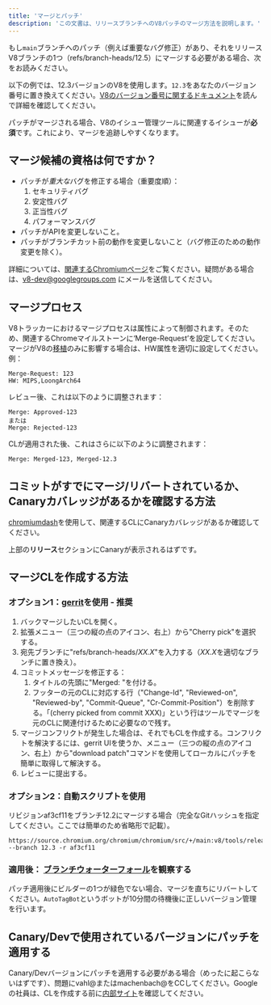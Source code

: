 ```yaml
---
title: 'マージとパッチ'
description: 'この文書は、リリースブランチへのV8パッチのマージ方法を説明します。'
---
```

もし`main`ブランチへのパッチ（例えば重要なバグ修正）があり、それをリリースV8ブランチの1つ（refs/branch-heads/12.5）にマージする必要がある場合、次をお読みください。

以下の例では、12.3バージョンのV8を使用します。`12.3`をあなたのバージョン番号に置き換えてください。[V8のバージョン番号に関するドキュメント](/docs/version-numbers)を読んで詳細を確認してください。

パッチがマージされる場合、V8のイシュー管理ツールに関連するイシューが**必須**です。これにより、マージを追跡しやすくなります。

## マージ候補の資格は何ですか？

- パッチが*重大な*バグを修正する場合（重要度順）：
    1. セキュリティバグ
    1. 安定性バグ
    1. 正当性バグ
    1. パフォーマンスバグ
- パッチがAPIを変更しないこと。
- パッチがブランチカット前の動作を変更しないこと（バグ修正のための動作変更を除く）。

詳細については、[関連するChromiumページ](https://chromium.googlesource.com/chromium/src/+/HEAD/docs/process/merge_request.md)をご覧ください。疑問がある場合は、[v8-dev@googlegroups.com](mailto:v8-dev@googlegroups.com) にメールを送信してください。

## マージプロセス

V8トラッカーにおけるマージプロセスは属性によって制御されます。そのため、関連するChromeマイルストーンに‘Merge-Request’を設定してください。マージがV8の[移植](https://v8.dev/docs/ports)のみに影響する場合は、HW属性を適切に設定してください。例：

```
Merge-Request: 123
HW: MIPS,LoongArch64
```

レビュー後、これは以下のように調整されます：

```
Merge: Approved-123
または
Merge: Rejected-123
```

CLが適用された後、これはさらに以下のように調整されます：

```
Merge: Merged-123, Merged-12.3
```

## コミットがすでにマージ/リバートされているか、Canaryカバレッジがあるかを確認する方法

[chromiumdash](https://chromiumdash.appspot.com/commit/)を使用して、関連するCLにCanaryカバレッジがあるか確認してください。


上部の**リリース**セクションにCanaryが表示されるはずです。

## マージCLを作成する方法

### オプション1：[gerrit](https://chromium-review.googlesource.com/)を使用 - 推奨


1. バックマージしたいCLを開く。
1. 拡張メニュー（三つの縦の点のアイコン、右上）から"Cherry pick"を選択する。
1. 宛先ブランチに"refs/branch-heads/*XX.X*"を入力する（*XX.X*を適切なブランチに置き換え）。
1. コミットメッセージを修正する：
   1. タイトルの先頭に"Merged: "を付ける。
   1. フッターの元のCLに対応する行（"Change-Id", "Reviewed-on", "Reviewed-by", "Commit-Queue", "Cr-Commit-Position"）を削除する。「(cherry picked from commit XXX)」という行はツールでマージを元のCLに関連付けるために必要なので残す。
1. マージコンフリクトが発生した場合は、それでもCLを作成する。コンフリクトを解決するには、gerrit UIを使うか、メニュー（三つの縦の点のアイコン、右上）から"download patch"コマンドを使用してローカルにパッチを簡単に取得して解決する。
1. レビューに提出する。

### オプション2：自動スクリプトを使用

リビジョンaf3cf11をブランチ12.2にマージする場合（完全なGitハッシュを指定してください。ここでは簡単のため省略形で記載）。

```
https://source.chromium.org/chromium/chromium/src/+/main:v8/tools/release/merge_to_branch_gerrit.py --branch 12.3 -r af3cf11
```


### 適用後： [ブランチウォーターフォール](https://ci.chromium.org/p/v8)を観察する

パッチ適用後にビルダーの1つが緑色でない場合、マージを直ちにリバートしてください。`AutoTagBot`というボットが10分間の待機後に正しいバージョン管理を行います。

## Canary/Devで使用されているバージョンにパッチを適用する

Canary/Devバージョンにパッチを適用する必要がある場合（めったに起こらないはずです）、問題にvahl@またはmachenbach@をCCしてください。Googleの社員は、CLを作成する前に[内部サイト](http://g3doc/company/teams/v8/patching_a_version)を確認してください。

